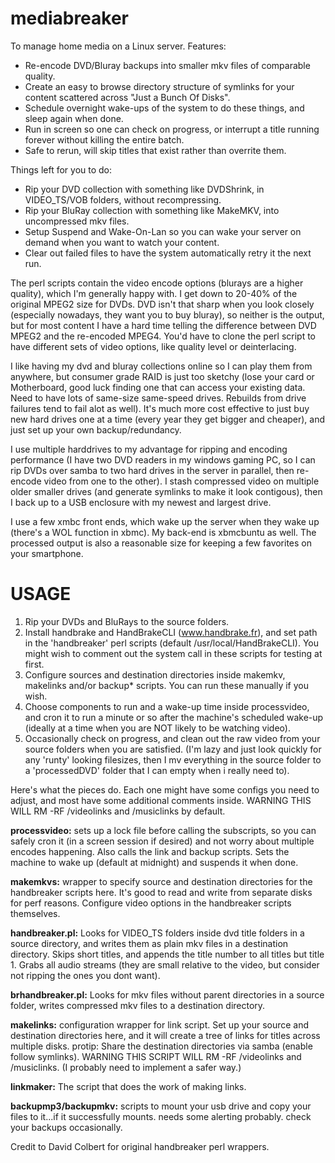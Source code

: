 mediabreaker
============

To manage home media on a Linux server. Features:  

* Re-encode DVD/Bluray backups into smaller mkv files of comparable quality.
* Create an easy to browse directory structure of symlinks for your content scattered across "Just a Bunch Of Disks".
* Schedule overnight wake-ups of the system to do these things, and sleep again when done. 
* Run in screen so one can check on progress, or interrupt a title running forever without killing the entire batch. 
* Safe to rerun, will skip titles that exist rather than overrite them. 

Things left for you to do:
* Rip your DVD collection with something like DVDShrink, in VIDEO\_TS/VOB folders, without recompressing.
* Rip your BluRay collection with something like MakeMKV, into uncompressed mkv files. 
* Setup Suspend and Wake-On-Lan so you can wake your server on demand when you want to watch your content.
* Clear out failed files to have the system automatically retry it the next run.


The perl scripts contain the video encode options (blurays are a higher quality), which I'm generally happy with. I get down to 20-40% of the original MPEG2 size for DVDs. DVD isn't that sharp when you look closely (especially nowadays, they want you to buy bluray), so neither is the output, but for most content I have a hard time telling the difference between DVD MPEG2 and the re-encoded MPEG4. You'd have to clone the perl script to have different sets of video options, like quality level or deinterlacing. 

I like having my dvd and bluray collections online so I can play them from anywhere, but consumer grade RAID is just too sketchy (lose your card or Motherboard, good luck finding one that can access your existing data. Need to have lots of same-size same-speed drives. Rebuilds from drive failures tend to fail alot as well). It's much more cost effective to just buy new hard drives one at a time (every year they get bigger and cheaper), and just set up your own backup/redundancy. 

I use multiple harddrives to my advantage for ripping and encoding performance (I have two DVD readers in my windows gaming PC, so I can rip DVDs over samba to two hard drives in the server in parallel, then re-encode video from one to the other). I stash compressed video on multiple older smaller drives (and generate symlinks to make it look contigous), then I back up to a USB enclosure with my newest and largest drive. 

I use a few xmbc front ends, which wake up the server when they wake up (there's a WOL function in xbmc). My back-end is xbmcbuntu as well. The processed output is also a reasonable size for keeping a few favorites on your smartphone.

# USAGE

1. Rip your DVDs and BluRays to the source folders. 
2. Install handbrake and HandBrakeCLI (www.handbrake.fr), and set path in the 'handbreaker' perl scripts (default /usr/local/HandBrakeCLI). You might wish to comment out the system call in these scripts for testing at first. 
3. Configure sources and destination directories inside makemkv, makelinks and/or backup\* scripts. You can run these manually if you wish.
4. Choose components to run and a wake-up time inside processvideo, and cron it to run a minute or so after the machine's scheduled wake-up (ideally at a time when you are NOT likely to be watching video).
5. Occasionally check on progress, and clean out the raw video from your source folders when you are satisfied. (I'm lazy and just look quickly for any 'runty' looking filesizes, then I mv everything in the source folder to a 'processedDVD' folder that I can empty when i really need to).

Here's what the pieces do. Each one might have some configs you need to adjust, and most have some additional comments inside. WARNING THIS WILL RM -RF /videolinks and /musiclinks by default. 

**processvideo:** sets up a lock file before calling the subscripts, so you can safely cron it (in a screen session if desired) and not worry about multiple encodes happening. Also calls the link and backup scripts. Sets the machine to wake up (default at midnight) and suspends it when done.

**makemkvs:** wrapper to specify source and destination directories for the handbreaker scripts here. It's good to read and write from separate disks for perf reasons. Configure video options in the handbreaker scripts themselves. 

**handbreaker.pl:** Looks for VIDEO\_TS folders inside dvd title folders in a source directory, and writes them as plain mkv files in a destination directory. Skips short titles, and appends the title number to all titles but title 1. Grabs all audio streams (they are small relative to the video, but consider not ripping the ones you dont want).

**brhandbreaker.pl:** Looks for mkv files without parent directories in a source folder, writes compressed mkv files to a destination directory. 

**makelinks:** configuration wrapper for link script. Set up your source and destination directories here, and it will create a tree of links for titles across multiple disks. protip: Share the destination directories via samba (enable follow symlinks). WARNING THIS SCRIPT WILL RM -RF /videolinks and /musiclinks. (I probably need to implement a safer way.)

**linkmaker:** The script that does the work of making links.

**backupmp3/backupmkv:** scripts to mount your usb drive and copy your files to it...if it successfully mounts. needs some alerting probably. check your backups occasionally.

Credit to David Colbert for original handbreaker perl wrappers.
